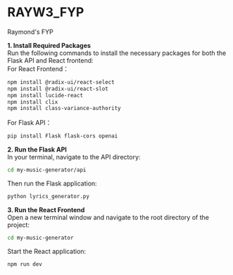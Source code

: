 # RAYW3_FYP
Raymond's FYP

**1. Install Required Packages**<br>
Run the following commands to install the necessary packages for both the Flask API and React frontend:<br>
For React Frontend：
```bash
npm install @radix-ui/react-select
npm install @radix-ui/react-slot
npm install lucide-react
npm install clix
npm install class-variance-authority
```
For Flask API：
```bash
pip install Flask flask-cors openai
```


**2. Run the Flask API**<br>
In your terminal, navigate to the API directory:
```bash
cd my-music-generator/api
```
Then run the Flask application:
```bash
python lyrics_generator.py
```

**3. Run the React Frontend**<br>
Open a new terminal window and navigate to the root directory of the project:
```bash
cd my-music-generator
```
Start the React application:
```bash
npm run dev
```